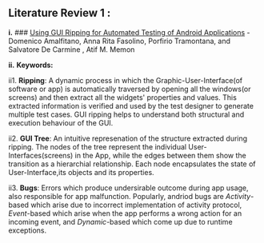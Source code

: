 ## Literature Review 1 :
**i.** ### [Using GUI Ripping for Automated Testing of Android Applications](http://delivery.acm.org/10.1145/2360000/2351717/p258-amalfitano.pdf?ip=152.7.224.7&id=2351717&acc=ACTIVE%20SERVICE&key=6ABC8B4C00F6EE47%2E4D4702B0C3E38B35%2E4D4702B0C3E38B35%2E4D4702B0C3E38B35&CFID=712019992&CFTOKEN=85662494&__acm__=1441934110_2da4abc1094d7c6326effe04acdd9979) - Domenico Amalfitano, Anna Rita Fasolino, Porfirio Tramontana, and Salvatore De Carmine , Atif M. Memon

**ii.** **Keywords:**

ii1. **Ripping**:
A dynamic process in which the Graphic-User-Interface(of software or app) is automatically traversed by opening all the windows(or screens) and then extract all the widgets' properties and values. This extracted information is verified and used by the test designer to generate multiple test cases. GUI ripping helps to understand both structural and execution behaviour of the GUI. 

ii2. **GUI Tree**:
An intuitive represenation of the structure extracted during ripping. The nodes of the tree represent the individual User-Interfaces(screens) in the App, while the edges between them show the transition as a hierarchial relationship. Each node encapsulates the state of User-Interface,its objects and its properties.

ii3. **Bugs**:
Errors which produce undersirable outcome during app usage, also responsible for app malfunction. Popularly, andriod bugs are *Activity*-based which arise due to incorrect implementation of activity protocol, *Event*-based which arise when the app performs a wrong action for an incoming event, and *Dynamic*-based which come up due to runtime exceptions.

